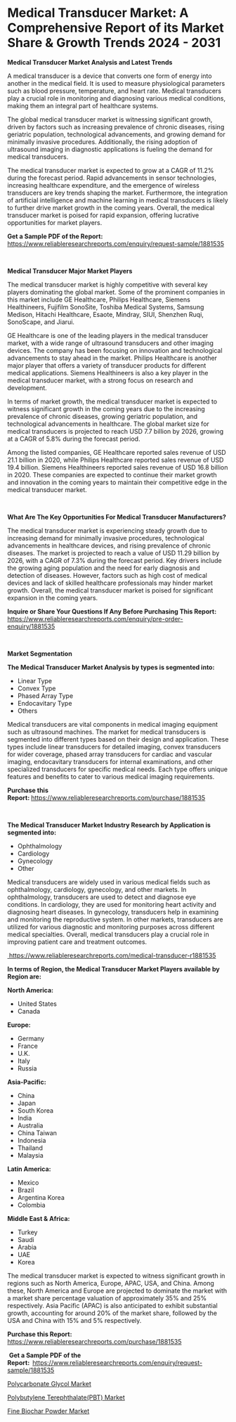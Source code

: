 <p><h1>Medical Transducer Market: A Comprehensive Report of its Market Share & Growth Trends 2024 - 2031</h1></p><p><strong>Medical Transducer Market Analysis and Latest Trends</strong></p>
<p><p>A medical transducer is a device that converts one form of energy into another in the medical field. It is used to measure physiological parameters such as blood pressure, temperature, and heart rate. Medical transducers play a crucial role in monitoring and diagnosing various medical conditions, making them an integral part of healthcare systems.</p><p>The global medical transducer market is witnessing significant growth, driven by factors such as increasing prevalence of chronic diseases, rising geriatric population, technological advancements, and growing demand for minimally invasive procedures. Additionally, the rising adoption of ultrasound imaging in diagnostic applications is fueling the demand for medical transducers.</p><p>The medical transducer market is expected to grow at a CAGR of 11.2% during the forecast period. Rapid advancements in sensor technologies, increasing healthcare expenditure, and the emergence of wireless transducers are key trends shaping the market. Furthermore, the integration of artificial intelligence and machine learning in medical transducers is likely to further drive market growth in the coming years. Overall, the medical transducer market is poised for rapid expansion, offering lucrative opportunities for market players.</p></p>
<p><strong>Get a Sample PDF of the Report:&nbsp;</strong> <a href="https://www.reliableresearchreports.com/enquiry/request-sample/1881535">https://www.reliableresearchreports.com/enquiry/request-sample/1881535</a></p>
<p>&nbsp;</p>
<p><strong>Medical Transducer Major Market Players</strong></p>
<p><p>The medical transducer market is highly competitive with several key players dominating the global market. Some of the prominent companies in this market include GE Healthcare, Philips Healthcare, Siemens Healthineers, Fujifilm SonoSite, Toshiba Medical Systems, Samsung Medison, Hitachi Healthcare, Esaote, Mindray, SIUI, Shenzhen Ruqi, SonoScape, and Jiarui. </p><p>GE Healthcare is one of the leading players in the medical transducer market, with a wide range of ultrasound transducers and other imaging devices. The company has been focusing on innovation and technological advancements to stay ahead in the market. Philips Healthcare is another major player that offers a variety of transducer products for different medical applications. Siemens Healthineers is also a key player in the medical transducer market, with a strong focus on research and development.</p><p>In terms of market growth, the medical transducer market is expected to witness significant growth in the coming years due to the increasing prevalence of chronic diseases, growing geriatric population, and technological advancements in healthcare. The global market size for medical transducers is projected to reach USD 7.7 billion by 2026, growing at a CAGR of 5.8% during the forecast period.</p><p>Among the listed companies, GE Healthcare reported sales revenue of USD 21.1 billion in 2020, while Philips Healthcare reported sales revenue of USD 19.4 billion. Siemens Healthineers reported sales revenue of USD 16.8 billion in 2020. These companies are expected to continue their market growth and innovation in the coming years to maintain their competitive edge in the medical transducer market.</p></p>
<p>&nbsp;</p>
<p><strong>What Are The Key Opportunities For Medical Transducer Manufacturers?</strong></p>
<p><p>The medical transducer market is experiencing steady growth due to increasing demand for minimally invasive procedures, technological advancements in healthcare devices, and rising prevalence of chronic diseases. The market is projected to reach a value of USD 11.29 billion by 2026, with a CAGR of 7.3% during the forecast period. Key drivers include the growing aging population and the need for early diagnosis and detection of diseases. However, factors such as high cost of medical devices and lack of skilled healthcare professionals may hinder market growth. Overall, the medical transducer market is poised for significant expansion in the coming years.</p></p>
<p><strong>Inquire or Share Your Questions If Any Before Purchasing This Report:</strong> <a href="https://www.reliableresearchreports.com/enquiry/pre-order-enquiry/1881535">https://www.reliableresearchreports.com/enquiry/pre-order-enquiry/1881535</a></p>
<p>&nbsp;</p>
<p><strong>Market Segmentation</strong></p>
<p><strong>The Medical Transducer Market Analysis by types is segmented into:</strong></p>
<p><ul><li>Linear Type</li><li>Convex Type</li><li>Phased Array Type</li><li>Endocavitary Type</li><li>Others</li></ul></p>
<p><p>Medical transducers are vital components in medical imaging equipment such as ultrasound machines. The market for medical transducers is segmented into different types based on their design and application. These types include linear transducers for detailed imaging, convex transducers for wider coverage, phased array transducers for cardiac and vascular imaging, endocavitary transducers for internal examinations, and other specialized transducers for specific medical needs. Each type offers unique features and benefits to cater to various medical imaging requirements.</p></p>
<p><strong>Purchase this Report:&nbsp;</strong><a href="https://www.reliableresearchreports.com/purchase/1881535">https://www.reliableresearchreports.com/purchase/1881535</a></p>
<p>&nbsp;</p>
<p><strong>The Medical Transducer Market Industry Research by Application is segmented into:</strong></p>
<p><ul><li>Ophthalmology</li><li>Cardiology</li><li>Gynecology</li><li>Other</li></ul></p>
<p><p>Medical transducers are widely used in various medical fields such as ophthalmology, cardiology, gynecology, and other markets. In ophthalmology, transducers are used to detect and diagnose eye conditions. In cardiology, they are used for monitoring heart activity and diagnosing heart diseases. In gynecology, transducers help in examining and monitoring the reproductive system. In other markets, transducers are utilized for various diagnostic and monitoring purposes across different medical specialties. Overall, medical transducers play a crucial role in improving patient care and treatment outcomes.</p></p>
<p><a href="https://www.reliableresearchreports.com/medical-transducer-r1881535">&nbsp;https://www.reliableresearchreports.com/medical-transducer-r1881535</a></p>
<p><strong>In terms of Region, the Medical Transducer Market Players available by Region are:</strong></p>
<p>
    <p> <strong> North America: </strong>
        <ul>
            <li>United States</li>
            <li>Canada</li>
        </ul>
        </p> 
    <p> <strong> Europe: </strong>
        <ul>
            <li>Germany</li>
            <li>France</li>
            <li>U.K.</li>
            <li>Italy</li>
            <li>Russia</li>
        </ul>
        </p> 
    <p> <strong> Asia-Pacific: </strong>
        <ul>
            <li>China</li>
            <li>Japan</li>
            <li>South Korea</li>
            <li>India</li>
            <li>Australia</li>
            <li>China Taiwan</li>
            <li>Indonesia</li>
            <li>Thailand</li>
            <li>Malaysia</li>
        </ul>
        </p> 
    <p> <strong> Latin America: </strong>
        <ul>
            <li>Mexico</li>
            <li>Brazil</li>
            <li>Argentina Korea</li>
            <li>Colombia</li>
        </ul>
        </p> 
    <p> <strong> Middle East & Africa: </strong>
        <ul>
            <li>Turkey</li>
            <li>Saudi</li>
            <li>Arabia</li>
            <li>UAE</li>
            <li>Korea</li>
        </ul>
    </p>
    </p>
<p><p>The medical transducer market is expected to witness significant growth in regions such as North America, Europe, APAC, USA, and China. Among these, North America and Europe are projected to dominate the market with a market share percentage valuation of approximately 35% and 25% respectively. Asia Pacific (APAC) is also anticipated to exhibit substantial growth, accounting for around 20% of the market share, followed by the USA and China with 15% and 5% respectively.</p></p>
<p><strong>Purchase this Report: </strong><a href="https://www.reliableresearchreports.com/purchase/1881535">https://www.reliableresearchreports.com/purchase/1881535</a></p>
<p>&nbsp;<strong>Get a Sample PDF of the Report:&nbsp;&nbsp;</strong><a href="https://www.reliableresearchreports.com/enquiry/request-sample/1881535">https://www.reliableresearchreports.com/enquiry/request-sample/1881535</a></p>
<p><strong></strong></p>
<p><p><a href="https://glittery-fuchsia-86a.notion.site/Polycarbonate-Glycol-Market-Comprehensive-Assessment-by-Type-Application-and-Geography-a5be1a9fd37f48bd955c30da16fdeef6">Polycarbonate Glycol Market</a></p><p><a href="https://acidic-farm-354.notion.site/Polybutylene-Terephthalate-PBT-Market-Comprehensive-Assessment-by-Type-Application-and-Geography-6f51ea5139a348e0934673c980d8612b">Polybutylene Terephthalate(PBT) Market</a></p><p><a href="https://glittery-fuchsia-86a.notion.site/Fine-Biochar-Powder-Market-Focuses-on-Market-Share-Size-and-Projected-Forecast-Till-2031-8e6b836e6995445db4679d462dc632b2">Fine Biochar Powder Market</a></p></p>